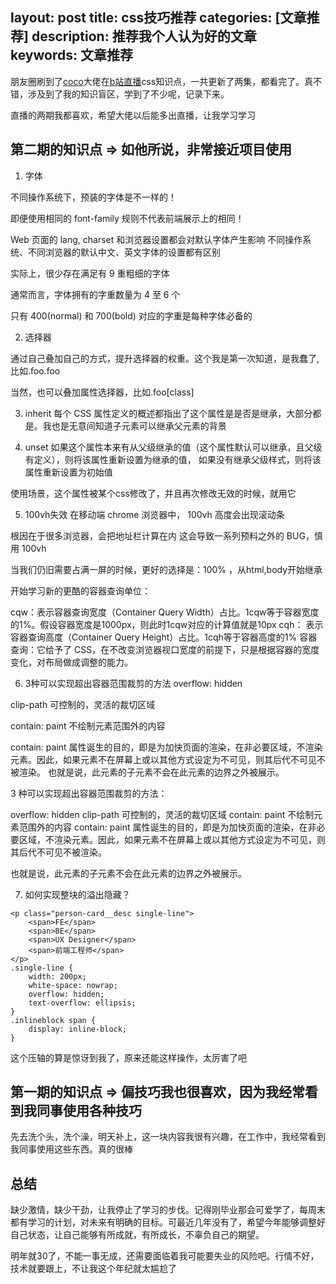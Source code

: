 layout: post
title: css技巧推荐
categories: [文章推荐]
description: 推荐我个人认为好的文章
keywords: 文章推荐
---

朋友圈刷到了[coco](https://github.com/chokcoco)大佬在[b站直播](https://space.bilibili.com/288184393)css知识点，一共更新了两集，都看完了。真不错，涉及到了我的知识盲区，学到了不少呢，记录下来。

直播的两期我都喜欢，希望大佬以后能多出直播，让我学习学习

## 第二期的知识点 => 如他所说，非常接近项目使用 
1. 字体

不同操作系统下，预装的字体是不一样的！

即便使用相同的 font-family 规则不代表前端展示上的相同！

Web 页面的 lang, charset 和浏览器设置都会对默认字体产生影响
不同操作系统、不同浏览器的默认中文、英文字体的设置都有区别

实际上，很少存在满足有 9 重粗细的字体

通常而言，字体拥有的字重数量为 4 至 6 个

只有 400(normal) 和 700(bold) 对应的字重是每种字体必备的

2. 选择器

通过自己叠加自己的方式，提升选择器的权重。这个我是第一次知道，是我蠢了,比如.foo.foo 

当然，也可以叠加属性选择器，比如.foo[class]

3. inherit
每个 CSS 属性定义的概述都指出了这个属性是是否是继承，大部分都是。我也是无意间知道子元素可以继承父元素的背景

4. unset
如果这个属性本来有从父级继承的值（这个属性默认可以继承，且父级有定义），则将该属性重新设置为继承的值，
如果没有继承父级样式，则将该属性重新设置为初始值

使用场景，这个属性被某个css修改了，并且再次修改无效的时候，就用它

5. 100vh失效
在移动端 chrome 浏览器中， 100vh 高度会出现滚动条

根因在于很多浏览器，会把地址栏计算在内
这会导致一系列预料之外的 BUG，慎用 100vh

当我们仍旧需要占满一屏的时候，更好的选择是：100% ，从html,body开始继承

开始学习新的更酷的容器查询单位：

cqw：表示容器查询宽度（Container Query Width）占比。1cqw等于容器宽度的1%。假设容器宽度是1000px，则此时1cqw对应的计算值就是10px
cqh： 表示容器查询高度（Container Query Height）占比。1cqh等于容器高度的1%
容器查询：它给予了 CSS，在不改变浏览器视口宽度的前提下，只是根据容器的宽度变化，对布局做成调整的能力。

6. 3种可以实现超出容器范围裁剪的方法
overflow: hidden

clip-path 可控制的，灵活的裁切区域

contain: paint 不绘制元素范围外的内容


contain: paint 属性诞生的目的，即是为加快页面的渲染，在非必要区域，不渲染元素。因此，如果元素不在屏幕上或以其他方式设定为不可见，则其后代不可见不被渲染。
也就是说，此元素的子元素不会在此元素的边界之外被展示。

3 种可以实现超出容器范围裁剪的方法：

overflow: hidden
clip-path 可控制的，灵活的裁切区域
contain: paint 不绘制元素范围外的内容
contain: paint 属性诞生的目的，即是为加快页面的渲染，在非必要区域，不渲染元素。因此，如果元素不在屏幕上或以其他方式设定为不可见，则其后代不可见不被渲染。

也就是说，此元素的子元素不会在此元素的边界之外被展示。

7. 如何实现整块的溢出隐藏？
```
<p class="person-card__desc single-line">
    <span>FE</span>
    <span>BE</span>
    <span>UX Designer</span>
    <span>前端工程师</span>
</p>
.single-line {
    width: 200px;
    white-space: nowrap;
    overflow: hidden;
    text-overflow: ellipsis;
}
.inlineblock span {
    display: inline-block;
}
```

这个压轴的算是惊讶到我了，原来还能这样操作，太厉害了吧


## 第一期的知识点 => 偏技巧我也很喜欢，因为我经常看到我同事使用各种技巧

先去洗个头，洗个澡，明天补上，这一块内容我很有兴趣，在工作中，我经常看到我同事使用这些东西。真的很棒


## 总结
缺少激情，缺少干劲，让我停止了学习的步伐。记得刚毕业那会可爱学了，每周末都有学习的计划，对未来有明确的目标。可最近几年没有了，希望今年能够调整好自己状态，让自己能够有所成就，有所成长，不辜负自己的期望。

明年就30了，不能一事无成，还需要面临着我可能要失业的风险吧。行情不好，技术就要跟上，不让我这个年纪就太尴尬了